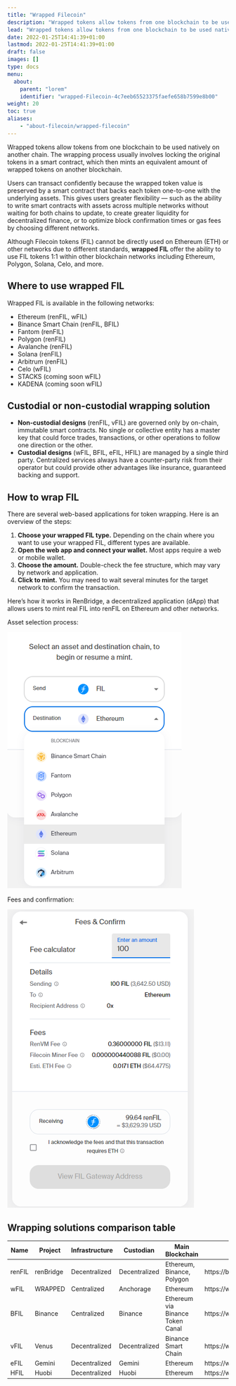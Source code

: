 ```yaml
---
title: "Wrapped Filecoin"
description: "Wrapped tokens allow tokens from one blockchain to be used natively on another chain."
lead: "Wrapped tokens allow tokens from one blockchain to be used natively on another chain."
date: 2022-01-25T14:41:39+01:00
lastmod: 2022-01-25T14:41:39+01:00
draft: false
images: []
type: docs
menu:
  about:
    parent: "lorem"
    identifier: "wrapped-Filecoin-4c7eeb65523375faefe658b7599e8b00"
weight: 20
toc: true
aliases:
    - "about-filecoin/wrapped-filecoin"
---
```


Wrapped tokens allow tokens from one blockchain to be used natively on another chain. The wrapping process usually involves locking the original tokens in a smart contract, which then mints an equivalent amount of wrapped tokens on another blockchain.

Users can transact confidently because the wrapped token value is preserved by a smart contract that backs each token one-to-one with the underlying assets. This gives users greater flexibility — such as the ability to write smart contracts with assets across multiple networks without waiting for both chains to update, to create greater liquidity for decentralized finance, or to optimize block confirmation times or gas fees by choosing different networks.

Although Filecoin tokens (FIL) cannot be directly used on Ethereum (ETH) or other networks due to different standards, **wrapped FIL** offer the ability to use FIL tokens 1:1 within other blockchain networks including Ethereum, Polygon, Solana, Celo, and more.

## Where to use wrapped FIL

Wrapped FIL is available in the following networks:

- Ethereum (renFIL, wFIL)
- Binance Smart Chain (renFIL, BFIL)
- Fantom (renFIL)
- Polygon (renFIL)
- Avalanche (renFIL)
- Solana (renFIL)
- Arbitrum (renFIL)
- Celo (wFIL)
- STACKS (coming soon wFIL)
- KADENA (coming soon wFIL)

## Custodial or non-custodial wrapping solution

- **Non-custodial designs** (renFIL, vFIL) are governed only by on-chain, immutable smart contracts. No single or collective entity has a master key that could force trades, transactions, or other operations to follow one direction or the other.
- **Custodial designs** (wFIL, BFIL, eFIL, HFIL) are managed by a single third party. Centralized services always have a counter-party risk from their operator but could provide other advantages like insurance, guaranteed backing and support.

## How to wrap FIL

There are several web-based applications for token wrapping. Here is an overview of the steps:

1. **Choose your wrapped FIL type.** Depending on the chain where you want to use your wrapped FIL, different types are available.
2. **Open the web app and connect your wallet.** Most apps require a web or mobile wallet.
3. **Choose the amount.** Double-check the fee structure, which may vary by network and application.
4. **Click to mint.** You may need to wait several minutes for the target network to confirm the transaction.

Here’s how it works in RenBridge, a decentralized application (dApp) that allows users to mint real FIL into renFIL on Ethereum and other networks.

Asset selection process:

![renBridge asset selection window](select-asset.png)

Fees and confirmation:

![renBridge fees and confitmation window](fees-and-confirm.png)

## Wrapping solutions comparison table

| **Name** | **Project** | **Infrastructure** | **Custodian** | **Main Blockchain**              | **Link**                            |
|----------|-------------|--------------------|---------------|----------------------------------|-------------------------------------|
| renFIL   | renBridge   | Decentralized      | Decentralized | Ethereum, Binance, Polygon       | https://bridge\.renproject\.io/mint |
| wFIL     | WRAPPED     | Centralized        | Anchorage     | Ethereum                         | https://www\.wrapped\.com/          |
| BFIL     | Binance     | Centralized        | Binance       | Ethereum via Binance Token Canal | https://www\.binance\.com/          |
| vFIL     | Venus       | Decentralized      | Decentralized | Binance Smart Chain              | https://www\.venus\.io/             |
| eFIL     | Gemini      | Decentralized      | Gemini        | Ethereum                         | https://www\.gemini\.com/           |
| HFIL     | Huobi       | Decentralized      | Huobi         | Ethereum                         | https://www\.huobi\.com             |
